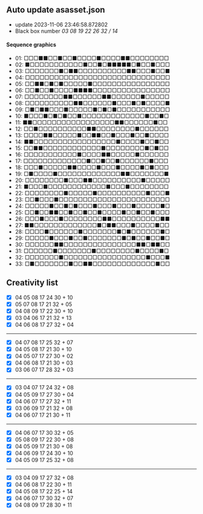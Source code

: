 ## Auto update asasset.json

* update 2023-11-06 23:46:58.872802
* Black box number _03 08 19 22 26 32 / 14_
#### Sequence graphics

* 01: □□□■■□□■□□■□□□□■□□□□■■□□□□□□□□
* 02: ■□□□□□□□□□□□■□□■□■■■■■□■□□■□□□
* 03: □□□□□□□■□■■□□□□□□□□□□■■□□□■□□■
* 04: □□□□□□□□□□□□□□□□□□□□□□□□□□□□□□
* 05: □□■■□■□■□□□□□■□□□□□□□□□□□□□□□□
* 06: □□■□□■□□□□■■■■□□□□□□□□□□□□□□□□
* 07: □□□□□□□□■■□□□□□□■■□□□□□□■□□□□□
* 08: □□□□□□□□□□■■□□□□□□■□□□■□■□□□□■
* 09: □■□■■□□□■□□□□□■□■□■□□□□□□□□□□□
* 10: ■□□□■□■□■□□■□□□□□□□□□□□□□■□□■□
* 11: ■■□□□□□□□□□□□□□□□□□■■□□□□□□■□□
* 12: □□■□□□□□□□□□□■■□□□□□□□□■□□□□□□
* 13: □□□□■■□□□□□■□□■■□□■□□□■□□■□□□□
* 14: ■■□□□□□□□□□□□□□□□□□■□□□□■□□■□□
* 15: □□■■□□□□□□□□□□□□■□□□□□□□□■□■□□
* 16: □□□□□□□□□□□■□□□□■■□□□□□■□□□□□□
* 17: □□□□□□□□□□□□□■□□■□□■□□□□□□■□□□
* 18: □□□■□□□□□■■□□□□■□□□■□□□□■□■□□□
* 19: □■□□□□■□□□□□□□□□□□□□■■□□□□□□□■
* 20: □□□□□□□□■□□□■■□□□□□□□□□□■□□□□□
* 21: ■□□□■□□□□□□□□□□□□■□□□■□□□□□□□□
* 22: □□□□□□□□■□□□□□■□□□□□□□□□□■□□□■
* 23: □□■□□□■□□□□□□□□□□□□□□□□□□□□□□□
* 24: □□□□□■□□■□■□□□■□□□■□□□■□□□□□■□
* 25: □□■□□■■□□■□□■□□■□□□□■□□■□□■□□□
* 26: □□□■□□□■□□□□□□□□■■□□□□□□□□□□■■
* 27: ■■□□□□□□□□□□□□□■□■■□□□■□□□□■□□
* 28: □□□□■□□□□□□■□□□□□□□■□■□□□□□□■□
* 29: □□□□□■□□□■□□■□□□□□□□■□■□□■□□■□
* 30: □□□□□□■■□□□□□□□□□□□□□□□■■□■■□□
* 31: □□□□□□■□□□□□□□■□□□□□□□□■□□□□■□
* 32: □□□□□□□■□□□□□□□□□□□□□□□□□■□□□■
* 33: □■□□□□□□□■□□■■□□□□□□□□□□□□□■□□
## Creativity list

- [x] 04 05 08 17 24 30 + 10
- [x] 05 07 08 17 21 32 + 05
- [x] 04 08 09 17 22 30 + 10
- [x] 03 04 06 17 21 32 + 13
- [x] 04 06 08 17 27 32 + 04
***
- [x] 04 07 08 17 25 32 + 07
- [x] 04 05 08 17 21 30 + 10
- [x] 04 05 07 17 27 30 + 02
- [x] 04 06 08 17 21 30 + 03
- [x] 03 06 07 17 28 32 + 03
***
- [x] 03 04 07 17 24 32 + 08
- [x] 04 05 09 17 27 30 + 04
- [x] 04 06 07 17 27 32 + 11
- [x] 03 06 09 17 21 32 + 08
- [x] 04 06 07 17 21 30 + 11
***
- [x] 04 06 07 17 30 32 + 05
- [x] 05 08 09 17 22 30 + 08
- [x] 04 05 09 17 21 30 + 08
- [x] 04 06 09 17 24 30 + 10
- [x] 04 05 09 17 25 32 + 08
***
- [x] 03 04 09 17 27 32 + 08
- [x] 04 06 08 17 22 30 + 11
- [x] 04 05 08 17 22 25 + 14
- [x] 04 06 07 17 30 32 + 07
- [x] 04 08 09 17 28 30 + 11
